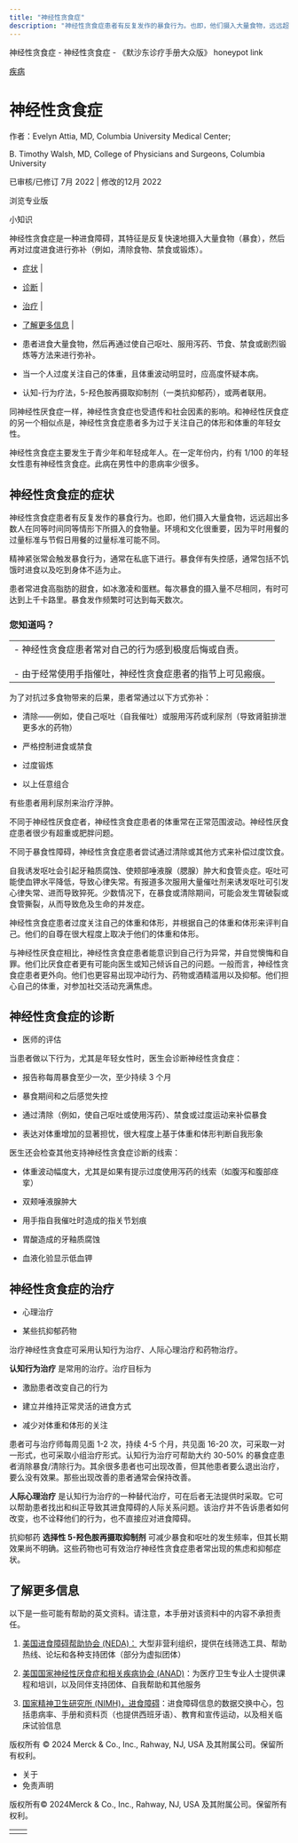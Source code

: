 ```yaml
---
title: "神经性贪食症"
description: "神经性贪食症患者有反复发作的暴食行为。也即，他们摄入大量食物，远远超出多数人在同等时间同等情形下所摄入的食物量。环境和文化很重要，因为平时用餐的过量标准与节假日用餐的过量标准可能不同。"
---
```


﻿神经性贪食症 \- 神经性贪食症 \- 《默沙东诊疗手册大众版》 honeypot link



[疾病](https://www.merckmanuals.com/home/resourcespages/healthyliving_rel2.3)

# 神经性贪食症

作者：Evelyn Attia, MD, Columbia University Medical Center;

B. Timothy Walsh, MD, College of Physicians and Surgeons, Columbia University

已审核/已修订 7月 2022 \| 修改的12月 2022

浏览专业版

小知识

神经性贪食症是一种进食障碍，其特征是反复快速地摄入大量食物（暴食），然后再对过度进食进行弥补（例如，清除食物、禁食或锻炼）。

- [症状](#症状_v748746_zh) \|
- [诊断](#诊断_v748777_zh) \|
- [治疗](#治疗_v748790_zh) \|
- [了解更多信息](#了解更多信息_v48799466_zh) \|

- 患者进食大量食物，然后再通过使自己呕吐、服用泻药、节食、禁食或剧烈锻炼等方法来进行弥补。

- 当一个人过度关注自己的体重，且体重波动明显时，应高度怀疑本病。

- 认知-行为疗法，5-羟色胺再摄取抑制剂（一类抗抑郁药），或两者联用。


同神经性厌食症一样，神经性贪食症也受遗传和社会因素的影响。和神经性厌食症的另一个相似点是，神经性贪食症患者多为过于关注自己的体形和体重的年轻女性。

神经性贪食症主要发生于青少年和年轻成年人。在一定年份内，约有 1/100 的年轻女性患有神经性贪食症。此病在男性中的患病率少很多。

## 神经性贪食症的症状

神经性贪食症患者有反复发作的暴食行为。也即，他们摄入大量食物，远远超出多数人在同等时间同等情形下所摄入的食物量。环境和文化很重要，因为平时用餐的过量标准与节假日用餐的过量标准可能不同。

精神紧张常会触发暴食行为，通常在私底下进行。暴食伴有失控感，通常包括不饥饿时进食以及吃到身体不适为止。

患者常进食高脂肪的甜食，如冰激凌和蛋糕。每次暴食的摄入量不尽相同，有时可达到上千卡路里。暴食发作频繁时可达到每天数次。

### 您知道吗？

|     |
| --- |
| - 神经性贪食症患者常对自己的行为感到极度后悔或自责。<br>  <br>- 由于经常使用手指催吐，神经性贪食症患者的指节上可见瘢痕。 |

为了对抗过多食物带来的后果，患者常通过以下方式弥补：

- 清除——例如，使自己呕吐（自我催吐）或服用泻药或利尿剂（导致肾脏排泄更多水的药物）

- 严格控制进食或禁食

- 过度锻炼

- 以上任意组合


有些患者用利尿剂来治疗浮肿。

不同于神经性厌食症者，神经性贪食症患者的体重常在正常范围波动。神经性厌食症患者很少有超重或肥胖问题。

不同于暴食性障碍，神经性贪食症患者尝试通过清除或其他方式来补偿过度饮食。

自我诱发呕吐会引起牙釉质腐蚀、使颊部唾液腺（腮腺）肿大和食管炎症。呕吐可能使血钾水平降低，导致心律失常。有报道多次服用大量催吐剂来诱发呕吐可引发心律失常、进而导致猝死。少数情况下，在暴食或清除期间，可能会发生胃破裂或食管撕裂，从而导致危及生命的并发症。

神经性贪食症患者过度关注自己的体重和体形，并根据自己的体重和体形来评判自己。他们的自尊在很大程度上取决于他们的体重和体形。

与神经性厌食症相比，神经性贪食症患者能意识到自己行为异常，并自觉懊悔和自罪。他们比厌食症者更有可能向医生或知己倾诉自己的问题。一般而言，神经性贪食症患者更外向。他们也更容易出现冲动行为、药物或酒精滥用以及抑郁。他们担心自己的体重，对参加社交活动充满焦虑。

## 神经性贪食症的诊断

- 医师的评估


当患者做以下行为，尤其是年轻女性时，医生会诊断神经性贪食症：

- 报告称每周暴食至少一次，至少持续 3 个月

- 暴食期间和之后感觉失控

- 通过清除（例如，使自己呕吐或使用泻药）、禁食或过度运动来补偿暴食

- 表达对体重增加的显著担忧，很大程度上基于体重和体形判断自我形象


医生还会检查其他支持神经性贪食症诊断的线索：

- 体重波动幅度大，尤其是如果有提示过度使用泻药的线索（如腹泻和腹部痉挛）

- 双颊唾液腺肿大

- 用手指自我催吐时造成的指关节划痕

- 胃酸造成的牙釉质腐蚀

- 血液化验显示低血钾


## 神经性贪食症的治疗

- 心理治疗

- 某些抗抑郁药物


治疗神经性贪食症可采用认知行为治疗、人际心理治疗和药物治疗。

**认知行为治疗** 是常用的治疗。治疗目标为

- 激励患者改变自己的行为

- 建立并维持正常灵活的进食方式

- 减少对体重和体形的关注


患者可与治疗师每周见面 1-2 次，持续 4-5 个月，共见面 16-20 次，可采取一对一形式，也可采取小组治疗形式。认知行为治疗可帮助大约 30-50% 的暴食症患者消除暴食/清除行为。其余很多患者也可出现改善，但其他患者要么退出治疗，要么没有效果。那些出现改善的患者通常会保持改善。

**人际心理治疗** 是认知行为治疗的一种替代治疗，可在后者无法提供时采取。它可以帮助患者找出和纠正导致其进食障碍的人际关系问题。该治疗并不告诉患者如何改变，也不诠释他们的行为，也不直接应对进食障碍。

抗抑郁药 **选择性 5-羟色胺再摄取抑制剂** 可减少暴食和呕吐的发生频率，但其长期效果尚不明确。这些药物也可有效治疗神经性贪食症患者常出现的焦虑和抑郁症状。

## 了解更多信息

以下是一些可能有帮助的英文资料。请注意，本手册对该资料中的内容不承担责任。

1. [美国进食障碍帮助协会 (NEDA)：](https://www.nationaleatingdisorders.org/about-us/our-work) 大型非营利组织，提供在线筛选工具、帮助热线、论坛和各种支持团体（部分为虚拟团体）

2. [美国国家神经性厌食症和相关疾病协会 (ANAD)](https://anad.org/education-and-awareness/about-eating-disorders/eating-disorder-types-and-symptoms/)：为医疗卫生专业人士提供课程和培训，以及同伴支持团体、自我帮助和其他服务

3. [国家精神卫生研究所 (NIMH)，进食障碍](https://www.nimh.nih.gov/health/topics/eating-disorders/index.shtml)：进食障碍信息的数据交换中心，包括患病率、手册和资料页（也提供西班牙语）、教育和宣传运动，以及相关临床试验信息




版权所有 © 2024
Merck & Co., Inc., Rahway, NJ, USA 及其附属公司。保留所有权利。

- 关于
- 免责声明

版权所有© 2024Merck & Co., Inc., Rahway, NJ, USA 及其附属公司。保留所有权利。

|     |     |
| --- | --- |
|  |  |